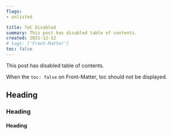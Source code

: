 ```yaml
---
flags:
- unlisted

title: ToC Disabled
summary: This post has disabled table of contents.
created: 2021-12-12
# tags: ['Front-Matter']
toc: false
---
```


This post has disabled table of contents.

When the `toc: false` on Front-Matter, toc should not be displayed.

## Heading

### Heading

#### Heading

